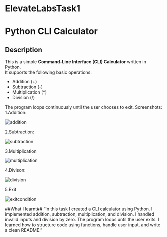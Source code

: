 # ElevateLabsTask1
# Python CLI Calculator

## Description
This is a simple **Command-Line Interface (CLI) Calculator** written in Python.  
It supports the following basic operations:
- Addition (+)
- Subtraction (-)
- Multiplication (*)
- Division (/)

The program loops continuously until the user chooses to exit.
Screenshots:
1.Addition:


![addition](https://github.com/user-attachments/assets/544c5fb4-b2c5-41fa-9604-3affd8649c41)

2.Subtraction:


![subtraction](https://github.com/user-attachments/assets/3659f7e7-a593-4a23-9e01-63c1d7e1e3b4)

3.Multiplication


 ![multiplication](https://github.com/user-attachments/assets/2610c126-0e28-41e1-a49e-7f1dcc72c5be)

4.Divison:


 ![division](https://github.com/user-attachments/assets/b7f2bebd-61d6-49a2-84e5-91201f686955)

5.Exit 


  ![exitcondition](https://github.com/user-attachments/assets/e4d293cc-e52c-4841-a62f-5b882003af64)

##What I learnt##
“In this task I created a CLI calculator using Python. I implemented addition, subtraction, multiplication, and division. I handled invalid inputs and division by zero. The program loops until the user exits. I learned how to structure code using functions, handle user input, and write a clean README.”
